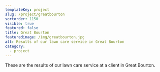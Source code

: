 ```yaml
---
templateKey: project
slug: /project/greatbourton
sortorder: 1150
visible: true
featured: false
title: Great Bourton
featuredimage: /img/greatbourton.jpg
alt: Results of our lawn care service in Great Bourton
category:
  - project
---
```

These are the results of our lawn care service at a client in Great Bourton.


